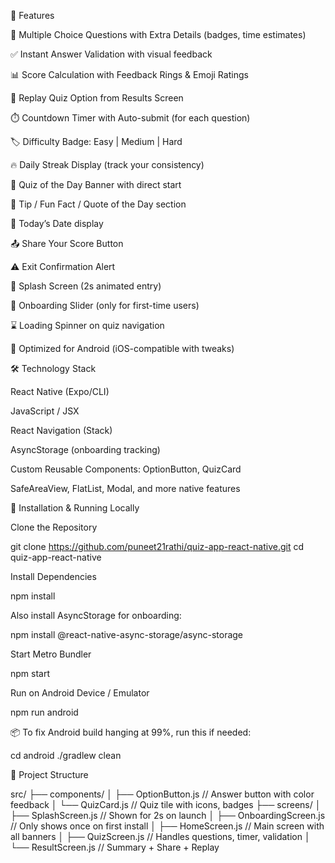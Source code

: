🚀 Features

🧠 Multiple Choice Questions with Extra Details (badges, time estimates)

✅ Instant Answer Validation with visual feedback

📊 Score Calculation with Feedback Rings & Emoji Ratings

🔁 Replay Quiz Option from Results Screen

⏱️ Countdown Timer with Auto-submit (for each question)

🏷️ Difficulty Badge: Easy | Medium | Hard

🔥 Daily Streak Display (track your consistency)

🎯 Quiz of the Day Banner with direct start

💬 Tip / Fun Fact / Quote of the Day section

📅 Today’s Date display

📤 Share Your Score Button

⚠️ Exit Confirmation Alert

👋 Splash Screen (2s animated entry)

🧭 Onboarding Slider (only for first-time users)

⌛ Loading Spinner on quiz navigation

📱 Optimized for Android (iOS-compatible with tweaks)

🛠️ Technology Stack

React Native (Expo/CLI)

JavaScript / JSX

React Navigation (Stack)

AsyncStorage (onboarding tracking)

Custom Reusable Components: OptionButton, QuizCard

SafeAreaView, FlatList, Modal, and more native features

🔧 Installation & Running Locally

Clone the Repository

git clone https://github.com/puneet21rathi/quiz-app-react-native.git
cd quiz-app-react-native

Install Dependencies

npm install

Also install AsyncStorage for onboarding:

npm install @react-native-async-storage/async-storage

Start Metro Bundler

npm start

Run on Android Device / Emulator

npm run android

📦 To fix Android build hanging at 99%, run this if needed:

cd android
./gradlew clean

📂 Project Structure

src/
├── components/
│ ├── OptionButton.js // Answer button with color feedback
│ └── QuizCard.js // Quiz tile with icons, badges
├── screens/
│ ├── SplashScreen.js // Shown for 2s on launch
│ ├── OnboardingScreen.js // Only shows once on first install
│ ├── HomeScreen.js // Main screen with all banners
│ ├── QuizScreen.js // Handles questions, timer, validation
│ └── ResultScreen.js // Summary + Share + Replay

